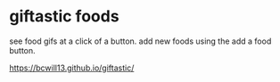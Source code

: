# giftastic foods

see food gifs at a click of a button.  add new foods using the add a food button.  

https://bcwill13.github.io/giftastic/
